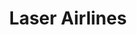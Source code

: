 ---
title: "Laser Airlines"
url: /valencia/laser-airlines-av-salvador-feo-la-cruz/
shop: agencia de viajes
---